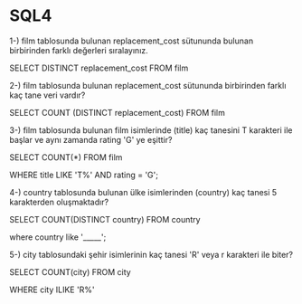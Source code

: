 # SQL4

1-) film tablosunda bulunan replacement_cost sütununda bulunan birbirinden farklı değerleri sıralayınız.


SELECT DISTINCT replacement_cost FROM film


2-) film tablosunda bulunan replacement_cost sütununda birbirinden farklı kaç tane veri vardır?


SELECT COUNT (DISTINCT replacement_cost) FROM film


3-) film tablosunda bulunan film isimlerinde (title) kaç tanesini T karakteri ile başlar ve aynı zamanda rating 'G' ye eşittir?


SELECT COUNT(*) FROM film 

WHERE title LIKE 'T%' AND rating = 'G';



4-) country tablosunda bulunan ülke isimlerinden (country) kaç tanesi 5 karakterden oluşmaktadır?


SELECT COUNT(DISTINCT country) FROM country 

where country like '_____';

5-) city tablosundaki şehir isimlerinin kaç tanesi 'R' veya r karakteri ile biter?


SELECT COUNT(city) FROM city 

WHERE city ILIKE 'R%'
